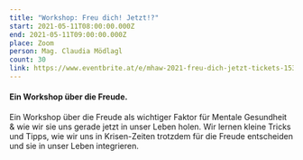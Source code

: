 ```yaml
---
title: "Workshop: Freu dich! Jetzt!?"
start: 2021-05-11T08:00:00.000Z
end: 2021-05-11T09:00:00.000Z
place: Zoom
person: Mag. Claudia Mödlagl
count: 30
link: https://www.eventbrite.at/e/mhaw-2021-freu-dich-jetzt-tickets-153139942691?utm-medium=discovery&utm-campaign=social&utm-content=attendeeshare&aff=escb&utm-source=cp&utm-term=listing
---
```

#### Ein Workshop über die Freude.

Ein Workshop über die Freude als wichtiger Faktor für Mentale Gesundheit & wie wir sie uns gerade jetzt in unser Leben holen. Wir lernen kleine Tricks und Tipps, wie wir uns in Krisen-Zeiten trotzdem für die Freude entscheiden und sie in unser Leben integrieren.